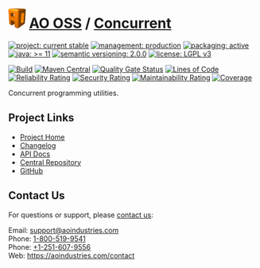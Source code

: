 # [<img src="ao-logo.png" alt="AO Logo" width="35" height="40">](https://github.com/ao-apps) [AO OSS](https://github.com/ao-apps/ao-oss) / [Concurrent](https://github.com/ao-apps/ao-concurrent)

[![project: current stable](https://oss.aoapps.com/ao-badges/project-current-stable.svg)](https://aoindustries.com/life-cycle#project-current-stable)
[![management: production](https://oss.aoapps.com/ao-badges/management-production.svg)](https://aoindustries.com/life-cycle#management-production)
[![packaging: active](https://oss.aoapps.com/ao-badges/packaging-active.svg)](https://aoindustries.com/life-cycle#packaging-active)  
[![java: &gt;= 11](https://oss.aoapps.com/ao-badges/java-11.svg)](https://docs.oracle.com/en/java/javase/11/docs/api/)
[![semantic versioning: 2.0.0](https://oss.aoapps.com/ao-badges/semver-2.0.0.svg)](https://semver.org/spec/v2.0.0.html)
[![license: LGPL v3](https://oss.aoapps.com/ao-badges/license-lgpl-3.0.svg)](https://www.gnu.org/licenses/lgpl-3.0)

[![Build](https://github.com/ao-apps/ao-concurrent/workflows/Build/badge.svg?branch=master)](https://github.com/ao-apps/ao-concurrent/actions?query=workflow%3ABuild)
[![Maven Central](https://maven-badges.herokuapp.com/maven-central/com.aoapps/ao-concurrent/badge.svg)](https://maven-badges.herokuapp.com/maven-central/com.aoapps/ao-concurrent)
[![Quality Gate Status](https://sonarcloud.io/api/project_badges/measure?branch=master&project=com.aoapps%3Aao-concurrent&metric=alert_status)](https://sonarcloud.io/dashboard?branch=master&id=com.aoapps%3Aao-concurrent)
[![Lines of Code](https://sonarcloud.io/api/project_badges/measure?branch=master&project=com.aoapps%3Aao-concurrent&metric=ncloc)](https://sonarcloud.io/component_measures?branch=master&id=com.aoapps%3Aao-concurrent&metric=ncloc)  
[![Reliability Rating](https://sonarcloud.io/api/project_badges/measure?branch=master&project=com.aoapps%3Aao-concurrent&metric=reliability_rating)](https://sonarcloud.io/component_measures?branch=master&id=com.aoapps%3Aao-concurrent&metric=Reliability)
[![Security Rating](https://sonarcloud.io/api/project_badges/measure?branch=master&project=com.aoapps%3Aao-concurrent&metric=security_rating)](https://sonarcloud.io/component_measures?branch=master&id=com.aoapps%3Aao-concurrent&metric=Security)
[![Maintainability Rating](https://sonarcloud.io/api/project_badges/measure?branch=master&project=com.aoapps%3Aao-concurrent&metric=sqale_rating)](https://sonarcloud.io/component_measures?branch=master&id=com.aoapps%3Aao-concurrent&metric=Maintainability)
[![Coverage](https://sonarcloud.io/api/project_badges/measure?branch=master&project=com.aoapps%3Aao-concurrent&metric=coverage)](https://sonarcloud.io/component_measures?branch=master&id=com.aoapps%3Aao-concurrent&metric=Coverage)

Concurrent programming utilities.

## Project Links
* [Project Home](https://oss.aoapps.com/concurrent/)
* [Changelog](https://oss.aoapps.com/concurrent/changelog)
* [API Docs](https://oss.aoapps.com/concurrent/apidocs/)
* [Central Repository](https://central.sonatype.com/artifact/com.aoapps/ao-concurrent)
* [GitHub](https://github.com/ao-apps/ao-concurrent)

## Contact Us
For questions or support, please [contact us](https://aoindustries.com/contact):

Email: [support@aoindustries.com](mailto:support@aoindustries.com)  
Phone: [1-800-519-9541](tel:1-800-519-9541)  
Phone: [+1-251-607-9556](tel:+1-251-607-9556)  
Web: https://aoindustries.com/contact
